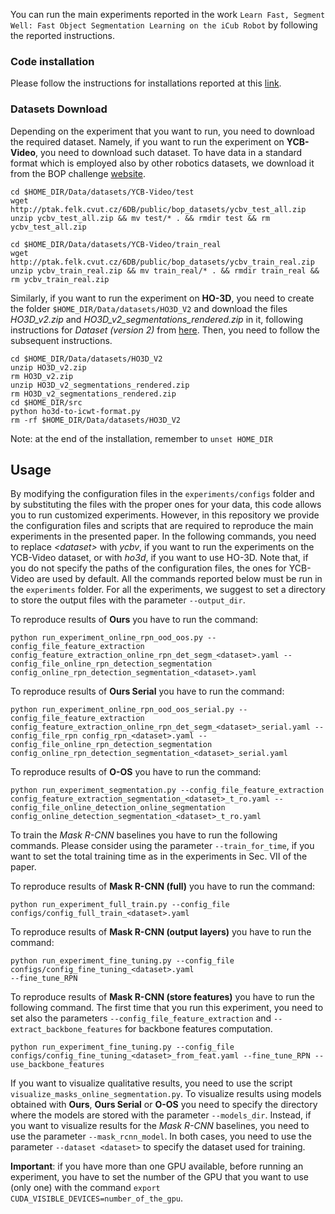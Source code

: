 You can run the main experiments reported in the work `Learn Fast, Segment Well: Fast Object Segmentation Learning on the iCub Robot` by following the reported instructions.

### Code installation
Please follow the instructions for installations reported at this [link](https://github.com/robotology/online-detection/blob/master/INSTALLATION_GUIDE.md).

### Datasets Download

Depending on the experiment that you want to run, you need to download the required dataset. Namely, if you want to run the experiment on **YCB-Video**, you need to download such dataset. To have data in a standard format which is employed also by other robotics datasets, we download it from the BOP challenge [website](https://bop.felk.cvut.cz/datasets/).

```
cd $HOME_DIR/Data/datasets/YCB-Video/test
wget http://ptak.felk.cvut.cz/6DB/public/bop_datasets/ycbv_test_all.zip
unzip ycbv_test_all.zip && mv test/* . && rmdir test && rm ycbv_test_all.zip

cd $HOME_DIR/Data/datasets/YCB-Video/train_real
wget http://ptak.felk.cvut.cz/6DB/public/bop_datasets/ycbv_train_real.zip
unzip ycbv_train_real.zip && mv train_real/* . && rmdir train_real && rm ycbv_train_real.zip
```
Similarly, if you want to run the experiment on **HO-3D**, you need to create the folder `$HOME_DIR/Data/datasets/HO3D_V2` and download the files *HO3D_v2.zip* and *HO3D_v2_segmentations_rendered.zip* in it, following instructions for *Dataset (version 2)* from [here](https://www.tugraz.at/institute/icg/research/team-lepetit/research-projects/hand-object-3d-pose-annotation/). Then, you need to follow the subsequent instructions. 

```
cd $HOME_DIR/Data/datasets/HO3D_V2
unzip HO3D_v2.zip
rm HO3D_v2.zip
unzip HO3D_v2_segmentations_rendered.zip
rm HO3D_v2_segmentations_rendered.zip
cd $HOME_DIR/src
python ho3d-to-icwt-format.py
rm -rf $HOME_DIR/Data/datasets/HO3D_V2
```

Note: at the end of the installation, remember to `unset HOME_DIR`

## Usage
By modifying the configuration files in the `experiments/configs` folder and by substituting the files with the proper ones for your data, this code allows you to run customized experiments. However, in this repository we provide the configuration files and scripts that are required to reproduce the main experiments in the presented paper. In the following commands, you need to replace *\<dataset\>* with *ycbv*, if you want to run the experiments on the YCB-Video dataset, or with *ho3d*, if you want to use HO-3D. Note that, if you do not specify the paths of the configuration files, the ones for YCB-Video are used by default. All the commands reported below must be run in the `experiments` folder. For all the experiments, we suggest to set a directory to store the output files with the parameter `--output_dir`.
 
To reproduce results of **Ours** you have to run the command:

```
python run_experiment_online_rpn_ood_oos.py --config_file_feature_extraction config_feature_extraction_online_rpn_det_segm_<dataset>.yaml --config_file_online_rpn_detection_segmentation config_online_rpn_detection_segmentation_<dataset>.yaml
```

To reproduce results of **Ours Serial** you have to run the command: 

```
python run_experiment_online_rpn_ood_oos_serial.py --config_file_feature_extraction config_feature_extraction_online_rpn_det_segm_<dataset>_serial.yaml --config_file_rpn config_rpn_<dataset>.yaml --config_file_online_rpn_detection_segmentation config_online_rpn_detection_segmentation_<dataset>_serial.yaml
```

To reproduce results of **O-OS** you have to run the command: 

```
python run_experiment_segmentation.py --config_file_feature_extraction config_feature_extraction_segmentation_<dataset>_t_ro.yaml --config_file_online_detection_online_segmentation config_online_detection_segmentation_<dataset>_t_ro.yaml
```

To train the *Mask R-CNN* baselines you have to run the following commands. Please consider using the parameter `--train_for_time`, if you want to set the total training time as in the experiments in Sec. VII of the paper.

To reproduce results of **Mask R-CNN (full)** you have to run the command: 

```
python run_experiment_full_train.py --config_file configs/config_full_train_<dataset>.yaml
```

To reproduce results of **Mask R-CNN (output layers)** you have to run the command:

```
python run_experiment_fine_tuning.py --config_file configs/config_fine_tuning_<dataset>.yaml
--fine_tune_RPN
```

To reproduce results of **Mask R-CNN (store features)** you have to run the following command. The first time that you run this experiment, you need to set also the parameters `--config_file_feature_extraction` and `--extract_backbone_features` for backbone features computation.

```
python run_experiment_fine_tuning.py --config_file configs/config_fine_tuning_<dataset>_from_feat.yaml --fine_tune_RPN --use_backbone_features
```

If you want to visualize qualitative results, you need to use the script `visualize_masks_online_segmentation.py`. To visualize results using models obtained with **Ours**, **Ours Serial** or **O-OS** you need to specify the directory where the models are stored with the parameter `--models_dir`. Instead, if you want to visualize results for the *Mask R-CNN* baselines, you need to use the parameter `--mask_rcnn_model`.  In both cases, you need to use the parameter `--dataset <dataset>` to specify the dataset used for training. 

**Important**: if you have more than one GPU available, before running an experiment, you have to set the number of the GPU that you want to use (only one) with the command `export CUDA_VISIBLE_DEVICES=number_of_the_gpu`.

